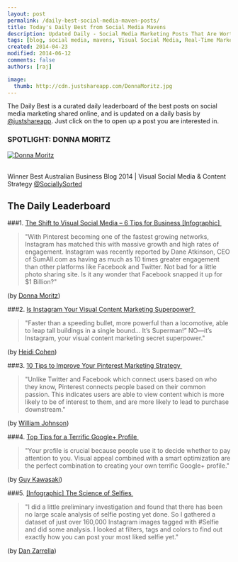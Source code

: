 ```yaml
---
layout: post
permalink: /daily-best-social-media-maven-posts/
title: Today's Daily Best from Social Media Mavens
description: Updated Daily - Social Media Marketing Posts That Are Worth Sharing
tags: [blog, social media, mavens, Visual Social Media, Real-Time Marketing, infographics, pinterest, instagram]
created: 2014-04-23
modified: 2014-06-12
comments: false
authors: [raj]

image:
  thumb: http://cdn.justshareapp.com/DonnaMoritz.jpg
---
```


The Daily Best is a curated daily leaderboard of the best posts on social media marketing shared online, and is updated on a daily basis by [@justshareapp](http://twitter.com/justshareapp). Just click on the <i class="icon-link"></i> to open up a post you are interested in.

<div class="article-author-main border-box">
    <h3>SPOTLIGHT: DONNA MORITZ</h3>
    <a href="https://twitter.com/SociallySorted"><img src="http://cdn.justshareapp.com/DonnaMoritz.jpg" class="bio-photo large" alt="Donna Moritz"></a>
    <br><br>
<p>Winner Best Australian Business Blog 2014 | Visual Social Media & Content Strategy <a href="https://twitter.com/SociallySorted">@SociallySorted</a> </p>
</div>

## The Daily Leaderboard

###1. [The Shift to Visual Social Media – 6 Tips for Business [Infographic]&nbsp;<i class="icon-link"></i>](http://sociallysorted.com.au/shift-to-visual-social-media-6-tips-for-business-infographic/)
>"With Pinterest becoming one of the fastest growing networks, Instagram has matched this with massive growth and high rates of engagement. Instagram was recently reported by Dane Atkinson, CEO of SumAll.com as having as much as 10 times greater engagement than other platforms like Facebook and Twitter. Not bad for a little photo sharing site.  Is it any wonder that Facebook snapped it up for $1 Billion?"

(by [Donna Moritz](https://twitter.com/SociallySorted))


###2.  [Is Instagram Your Visual Content Marketing Superpower?&nbsp;<i class="icon-link"></i>](http://heidicohen.com/instagram-visual-content-marketing/)
>"Faster than a speeding bullet, more powerful than a locomotive, able to leap tall buildings in a single bound… It’s Superman!” NO—it’s Instagram, your visual content marketing secret superpower."

(by [Heidi Cohen](https://twitter.com/heidicohen))


###3. [10 Tips to Improve Your Pinterest Marketing Strategy&nbsp;<i class="icon-link"></i>](http://socialmouths.com/blog/2014/06/06/pinterest-marketing-strategy/)
>"Unlike Twitter and Facebook which connect users based on who they know, Pinterest connects people based on their common passion. This indicates users are able to view content which is more likely to be of interest to them, and are more likely to lead to purchase downstream."

(by [William Johnson](https://twitter.com/mwilliamjohnson))


###4. [Top Tips for a Terrific Google+ Profile&nbsp;<i class="icon-link"></i>](http://blog.canva.com/top-tips-for-a-terrific-google-profile/)
>"Your profile is crucial because people use it to decide whether to pay attention to you. Visual appeal combined with a smart optimization are the perfect combination to creating your own terrific Google+ profile."

(by [Guy Kawasaki](https://twitter.com/guykawasaki))


###5. [[Infographic] The Science of Selfies&nbsp;<i class="icon-link"></i>](http://danzarrella.com/infographic-the-science-of-selfies.html)
>"I did a little preliminary investigation and found that there has been no large scale analysis of selfie posting yet done. So I gathered a dataset of just over 160,000 Instagram images tagged with #Selfie and did some analysis. I looked at filters, tags and colors to find out exactly how you can post your most liked selfie yet."

(by [Dan Zarrella](http://twitter.com/danzarrella))
